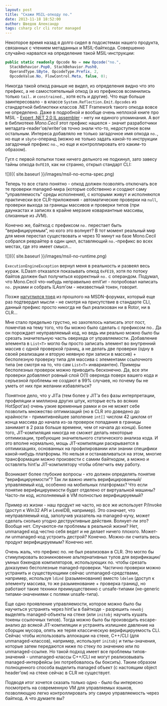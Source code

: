 ```yaml
---
layout: post
title: "Скажи MSIL-опкоду no."
date: 2013-11-18 18:52:00
author: Шведов Александр
tags: csharp clr cli rotor managed
---
```

Некоторое время назад я долго сидел в подсистемах нашего продукта, связанных с чтением метаданных и MSIL-байткода. Совершенно случайно нарвался на определение такой MSIL-инструкции:

```c#
public static readonly Opcode No = new Opcode("no.",
  StackBehavior.Pop0, StackBehavior.Push0,
  OperandType.SByte, OpcodeType.Prefix, 2,
  OpcodeValue.No, FlowControl.Meta, false, 0);
```

Никогда такой опкод раньше не видел, из определения видно что это префикс, а не самостоятельный опкод (а из префиксов всомнились только `tail.` и `constrained.`, хотя есть и другие). Что еще больше заинтересовало - в классе `System.Reflection.Emit.Opcodes` из стандартной библиотеки классов .NET Framework такого опкода вовсе не определено. Даже в подробной и вообще очень неплохой книге про MSIL - [Expert .NET 2.0 IL assembler](http://books.google.ru/books/about/Expert_NET_2_0_IL_Assembler.html?id=oAcCRKd6EZgC&redir_esc=y) - нету ни единого упоминания. А вот в библиотеке *Mono.Cecil* этот префикс нашелся - значит разработчики метадата-reader’ов/writer’ов точно знали что-то, недоступное всем остальным. Интереса добавляло не только загадочное имя опкода `no.`, но еще и `sbyte`-операнд (можно не только задать какой-то инструкции загадочный префикс `no.`, но еще и контроллировать его каким-то образом).

Гугл с первой попытки тоже ничего дельного не подкинул, зато завесу тайны опкода `0xFE19`, как ни странно, открыл стандарт CLI:

![]({{ site.baseurl }}/images/msil-no-ecma-spec.png)

Теперь то все стало понятно - опкод должен позволять отключать все те проверки managed-мира (которые собственно и создают саму “управляемость” среды исполнения), с которыми живут и исполняются практически все CLR-приложения - автоматические проверки на `null`, проверки выхода за границы массивов и проверки типов (при даункастах и записях в крайне мерзкие ковариантные массивы, слизанные из JVM).

Конечно же, байткод с префиксом `no.` перестает быть “верифицируемым”, но кого это волнует? В тот момент реальный мир для меня перестал существовать и через 10 минут на базе Mono.Cecil собрался реврайтер в один цикл, вставляющий `no.`-префикс во всех местах, где это имеет смысл…

![]({{ site.baseurl }}/images/msil-no-runtime.png)

`ExecutionEngineException` вернул меня в реальность и развеял весь кураж. ILDasm отказался показывать опкод `0xFE19`, хотя по потоку байтов должен был получиться корректный `no.` с операндом. Подумал, что Mono.Cecil что-нибудь неправильно emit’ит - попробовал написать `no.` руками и собрать ILAsm’ом - неизвестный токен, говорит.

Позже [нагуглился тред](http://social.msdn.microsoft.com/Forums/vstudio/en-US/b6e7db0e-6015-4e4e-9d03-210240238f6d/the-no-prefix-cil-instruction?forum=clr) из прошлого на MSDN-форумах, который еще раз подтвердил мысли - не смотря на присутствие в стандарте CLI, данный префикс просто никогда не был реализован ни в Rotor, ни в CLR…

Мне стало предельно грустно, но захотелось написать этот пост, помечтав на тему того, что бы можно было сделать с префиксом no.. Да он порождает неуправляемый код, но ведь им реально можно было бы срезать значительную часть оверхеда от управляемости. Добавление элемента в `List<T>` могло бы просто записать элемент во внутренний массив с одной проверкой границ, а не делать две проверки (одну в своей реализации и вторую неявную при записи в массив) + бесполезную проверку типа для массива с элементами ссылочного типа (не смотря на то, что сам `List<T>` инвариантен). Примеры бесполезных проверок можно приводить бесконечно. Да, все эти проверки добавляют ровный слой O(1) оверхеда поверх вашего кода и серъезной проблемы не создают в 99% случаев, но почему бы не уметь от них при желании избавляться?

Понятное дело, что у JITа (тем более у JIT’а без фазы интерпретации, профиляции и миллиона других штук, которые есть во всяких HotSpot’ах) очень узкие временные рамки и он не может себе позволить множество оптимизаций (но в CLR это доведено до крайности - примитивнейшее заполение `int[]` числом 42 циклом от конца массива до начала из-за проверок попадания в границы занимает в 2 раза больше времени, чем от начала до конца). Более того, JIT-компиляция никогда не сможет делать некоторые оптимизации, требующие значительного статического анализа кода. И это вполне нормально, мощь JIT-компиляции раскрывается в оптимизациях, основанных на профилировании или знании специфики какой-нибудь платформы. Но нельзя и останавливаться на этом, многие трансформации можно произвести с самим байткодом, а можно и оставлять hint’ы JIT-компилятору чтобы облегчить ему работу.

Возникает более глубокие вопросы - кто должен определять понятие “верифицируемости”? Так ли важно иметь верифицированный/управляемый код, особенно на мобильных платформах? Что если понятие верифицируемости будет отделено от виртуальной машины? Часто-ли код, исполняемый в VM полностью верифицируемый?

Пример из жизни - наш продукт не часто, но все же использует P/Invoke (доступ к Win32 API и LevelDB, например). Это означает, что неуправляемый код, заполучив указатель на managed-кучу, может сделать сколько угодно деструктивные действия. Волнует-ли это? Вообще нет. Случаются-ли проблемы в реальной жизни? Нет, unmanaged код честно себя ведет и не делает ничего плохого. Может-ли unmanaged-код устроить дестрой? Конечно. Можно-ли считать весь продукт верифицируемым? Конечно нет.

Очень жаль, что префикс no. не был реализован в CLR. Это могло бы стимулировать возникновение альтернативных тулов для верификации/умных бэкендов компиляторов, использующих no. чтобы срезать доказуемо бесполезные managed-проверки. Частично проверки можно устранить и существующими сейчас unmanaged-средствами, например, используя `ldind` (разыменование) вместо `ldelem` (доступ к элементу массива, то же разыменование + проверка границ), но работают такие техники преимущественно с unsafe-типами (не-generic типами-значениями с полями unsafe-типа).

Еще одно проявление управляемости, которое можно было бы научиться устранять через hint’ы в байткоде - разрешить `newobj` выделять managed-объекты на стеке (или `initobj` научить кушать токены ссылочных типов). Тогда можно было бы производить escape-анализ до всякой JIT-компиляции и устранять излишнее давление на сборщик мусора, опять же теряя классическую верифицируемость CLI. Сейчас чтобы использовать аллокации на стеке, C++/CLI (для unmanaged-классов), например, использует `initobj` и типы-значения, которые затем передаются ниже по стеку по значению или по unmanaged-ссылке. Но такой подход имеет все проблемы типов-значений - unmanaged-классы C++/CLI не могут реализовывать managed-интерфейсы (их потребовалось бы боксить). Таким образом полноценного способа выделить managed объект (с настоящим object header’ом) на стеке сейчас в CLR не существует.

Подводя итог хочется сказать только одно - было бы интересно посмотреть на современную VM для управляемых языков, позволяющую легко контроллировать эту самую управляемость через байткод. А что думаете вы?
